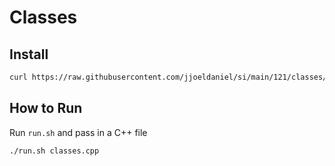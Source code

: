# Classes

## Install

```bash
curl https://raw.githubusercontent.com/jjoeldaniel/si/main/121/classes/install.sh | bash
```

## How to Run

Run `run.sh` and pass in a C++ file

```bash
./run.sh classes.cpp
```
